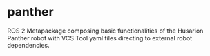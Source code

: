 # panther

ROS 2 Metapackage composing basic functionalities of the Husarion Panther robot with VCS Tool yaml files directing to external robot dependencies.
